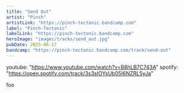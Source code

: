 ```yaml
---
title: "Send Out"
artist: "Pinch"
artistLink: "https://pinch-tectonic.bandcamp.com"
label: "Pinch-Tectonic"
labelLink: "https://pinch-tectonic.bandcamp.com"
heroImage: "images/tracks/send_out.jpg"
pubDate: 2025-06-17
bandcamp: "https://pinch-tectonic.bandcamp.com/track/send-out"
---
```


youtube: "https://www.youtube.com/watch?v=B8hLB7C743A"
spotify: "https://open.spotify.com/track/3s3sIOYsUb05l6NZRL5yJa"

foo
